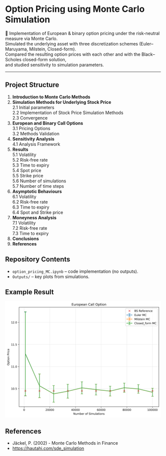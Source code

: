 # Option Pricing using Monte Carlo Simulation

📌 Implementation of European & binary option pricing under the risk-neutral measure via Monte Carlo.  
Simulated the underlying asset with three discretization schemes (Euler–Maruyama, Milstein, Closed-form).  
Compared the resulting option prices with each other and with the Black–Scholes closed-form solution,  
and studied sensitivity to simulation parameters.

---

## Project Structure

1. **Introduction to Monte Carlo Methods**  
2. **Simulation Methods for Underlying Stock Price**  
   2.1 Initial parameters  
   2.2 Implementation of Stock Price Simulation Methods  
   2.3 Convergence  
3. **European and Binary Call Options**  
   3.1 Pricing Options  
   3.2 Methods Validation  
4. **Sensitivity Analysis**  
   4.1 Analysis Framework  
5. **Results**  
   5.1 Volatility  
   5.2 Risk-free rate  
   5.3 Time to expiry  
   5.4 Spot price  
   5.5 Strike price  
   5.6 Number of simulations  
   5.7 Number of time steps  
6. **Asymptotic Behaviours**  
   6.1 Volatility  
   6.2 Risk-free rate  
   6.3 Time to expiry  
   6.4 Spot and Strike price  
7. **Moneyness Analysis**  
   7.1 Volatility  
   7.2 Risk-free rate  
   7.3 Time to expiry  
8. **Conclusions**  
9. **References**  

## Repository Contents
- `option_pricing_MC.ipynb` – code implementation (no outputs).
- `Outputs/` – key plots from simulations.

## Example Result
![Convergence of MC price](Outputs/sensitivity/nsim/nsim_european.png)

## References

- Jäckel, P. (2002) - Monte Carlo Methods in Finance
- https://hautahi.com/sde_simulation
